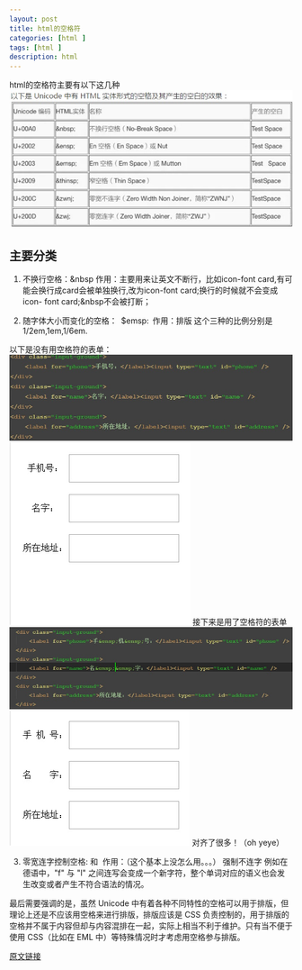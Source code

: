 ```yaml
---
layout: post
title: html的空格符
categories: [html ]
tags: [html ]
description: html
---
```



html的空格符主要有以下这几种
![](/images/html/table.jpg "table html")




## 主要分类
1. 不换行空格：&nbsp 作用：主要用来让英文不断行，比如icon-font card,有可能会换行成card会被单独换行,改为icon-font&nbsp;card;换行的时候就不会变成 icon- font card;&nbsp不会被打断；

2. 随字体大小而变化的空格：&ensp;$emsp:&thinsp; 作用：排版
这个三种的比例分别是1/2em,1em,1/6em.

以下是没有用空格符的表单：
![](/images/html/nomal1.jpg "nomal html")
![](/images/html/nomal.jpg "nomal html")
接下来是用了空格符的表单
![](/images/html/turn1.jpg "turn html")
![](/images/html/turn.jpg "turn html")
对齐了很多！（oh yeye）


3. 零宽连字控制空格:&zwnj; 和 &zwj;  作用：（这个基本上没怎么用。。。） 强制不连字
例如在德语中，"f" 与 "l" 之间连写会变成一个新字符，整个单词对应的语义也会发生改变或者产生不符合语法的情况。


最后需要强调的是，虽然 Unicode 中有着各种不同特性的空格可以用于排版，但理论上还是不应该用空格来进行排版，排版应该是 CSS 负责控制的，用于排版的空格并不属于内容但却与内容混排在一起，实际上相当不利于维护。只有当不便于使用 CSS（比如在 EML 中）等特殊情况时才考虑用空格参与排版。



[原文链接](http://kayosite.com/html-different-characteristics-and-performance-of-space-research.html)